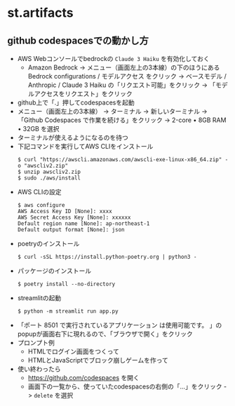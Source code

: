 # st.artifacts

## github codespacesでの動かし方

- AWS Webコンソールでbedrockの `Claude 3 Haiku` を有効化しておく
    - Amazon Bedrock -> メニュー（画面左上の3本線）の下のほうにある Bedrock configurations / モデルアクセス をクリック ->  ベースモデル / Anthropic / Claude 3 Haiku の「リクエスト可能」をクリック -> 「モデルアクセスをリクエスト」をクリック
- github上で「.」押してcodespacesを起動
- メニュー（画面左上の3本線） -> ターミナル -> 新しいターミナル -> 「Github Codespaces で作業を続ける」をクリック -> 2-core • 8GB RAM • 32GB を選択
- ターミナルが使えるようになるのを待つ
- 下記コマンドを実行してAWS CLIをインストール
    ```
    $ curl "https://awscli.amazonaws.com/awscli-exe-linux-x86_64.zip" -o "awscliv2.zip"
    $ unzip awscliv2.zip
    $ sudo ./aws/install
    ```
- AWS CLIの設定
    ```
    $ aws configure 
    AWS Access Key ID [None]: xxxx
    AWS Secret Access Key [None]: xxxxxx
    Default region name [None]: ap-northeast-1
    Default output format [None]: json
    ```
- poetryのインストール
    ```
    $ curl -sSL https://install.python-poetry.org | python3 -
    ```
- パッケージのインストール
    ```
    $ poetry install --no-directory
    ```
- streamlitの起動
    ```
    $ python -m streamlit run app.py
    ```
- 「ポート 8501 で実行されているアプリケーション は使用可能です。 」のpopupが画面右下に現れるので、「ブラウザで開く」をクリック
- プロンプト例
    - HTMLでログイン画面をつくって
    - HTMLとJavaScriptでブロック崩しゲームを作って
- 使い終わったら
  - https://github.com/codespaces を開く
  - 画面下の一覧から、使っていたcodespacesの右側の「...」をクリック -> `delete` を選択
